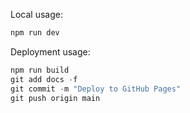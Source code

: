 Local usage:

```powershell
npm run dev
```

Deployment usage:

```powershell
npm run build
git add docs -f
git commit -m "Deploy to GitHub Pages"
git push origin main
```
